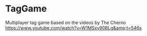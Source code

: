 # TagGame
Multiplayer tag game based on the videos by The Cherno https://www.youtube.com/watch?v=W1MSxy90BLg&amp;t=546s
